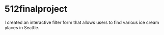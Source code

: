 # 512finalproject

I created an interactive filter form that allows users to find various ice cream places in Seattle.